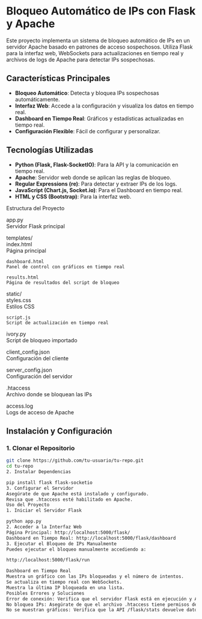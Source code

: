# Bloqueo Automático de IPs con Flask y Apache



Este proyecto implementa un sistema de bloqueo automático de IPs en un servidor Apache basado en patrones de acceso sospechosos. Utiliza Flask para la interfaz web, WebSockets para actualizaciones en tiempo real y archivos de logs de Apache para detectar IPs sospechosas.

## Características Principales

- **Bloqueo Automático**: Detecta y bloquea IPs sospechosas automáticamente.
- **Interfaz Web**: Accede a la configuración y visualiza los datos en tiempo real.
- **Dashboard en Tiempo Real**: Gráficos y estadísticas actualizadas en tiempo real.
- **Configuración Flexible**: Fácil de configurar y personalizar.

## Tecnologías Utilizadas

- **Python (Flask, Flask-SocketIO)**: Para la API y la comunicación en tiempo real.
- **Apache**: Servidor web donde se aplican las reglas de bloqueo.
- **Regular Expressions (re)**: Para detectar y extraer IPs de los logs.
- **JavaScript (Chart.js, Socket.io)**: Para el Dashboard en tiempo real.
- **HTML y CSS (Bootstrap)**: Para la interfaz web.

Estructura del Proyecto

app.py  
Servidor Flask principal

templates/  
    index.html  
    Página principal  

    dashboard.html  
    Panel de control con gráficos en tiempo real  

    results.html  
    Página de resultados del script de bloqueo  

static/  
    styles.css  
    Estilos CSS  

    script.js  
    Script de actualización en tiempo real  

ivory.py  
Script de bloqueo importado  

client_config.json  
Configuración del cliente  

server_config.json  
Configuración del servidor  

.htaccess  
Archivo donde se bloquean las IPs  

access.log  
Logs de acceso de Apache  


## Instalación y Configuración

### 1. Clonar el Repositorio

```bash
git clone https://github.com/tu-usuario/tu-repo.git
cd tu-repo
2. Instalar Dependencias

pip install flask flask-socketio
3. Configurar el Servidor
Asegúrate de que Apache está instalado y configurado.
Revisa que .htaccess esté habilitado en Apache.
Uso del Proyecto
1. Iniciar el Servidor Flask

python app.py
2. Acceder a la Interfaz Web
Página Principal: http://localhost:5000/flask/
Dashboard en Tiempo Real: http://localhost:5000/flask/dashboard
3. Ejecutar el Bloqueo de IPs Manualmente
Puedes ejecutar el bloqueo manualmente accediendo a:

http://localhost:5000/flask/run

Dashboard en Tiempo Real
Muestra un gráfico con las IPs bloqueadas y el número de intentos.
Se actualiza en tiempo real con WebSockets.
Muestra la última IP bloqueada en una lista.
Posibles Errores y Soluciones
Error de conexión: Verifica que el servidor Flask está en ejecución y Apache está corriendo.
No bloquea IPs: Asegúrate de que el archivo .htaccess tiene permisos de escritura.
No se muestran gráficos: Verifica que la API /flask/stats devuelve datos correctamente
